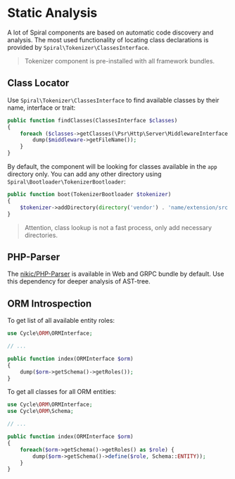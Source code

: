 # Static Analysis
A lot of Spiral components are based on automatic code discovery and analysis. The most used functionality of locating class declarations is provided by `Spiral\Tokenizer\ClassesInterface`. 

> Tokenizer component is pre-installed with all framework bundles.

## Class Locator
Use `Spiral\Tokenizer\ClassesInterface` to find available classes by their name, interface or trait:

```php
public function findClasses(ClassesInterface $classes)
{
    foreach ($classes->getClasses(\Psr\Http\Server\MiddlewareInterface::class) as $middleware) {
        dump($middleware->getFileName());
    }
}
```

By default, the component will be looking for classes available in the `app` directory only. You can add any other directory
using `Spiral\Bootloader\TokenizerBootloader`:

```php
public function boot(TokenizerBootloader $tokenizer)
{
    $tokenizer->addDirectory(directory('vendor') . 'name/extension/src');
}
```

> Attention, class lookup is not a fast process, only add necessary directories.

## PHP-Parser
The [nikic/PHP-Parser](https://github.com/nikic/PHP-Parser) is available in Web and GRPC bundle by default. Use this dependency for deeper
analysis of AST-tree.

## ORM Introspection
To get list of all available entity roles:

```php
use Cycle\ORM\ORMInterface;

// ...

public function index(ORMInterface $orm)
{
    dump($orm->getSchema()->getRoles());
}
```

To get all classes for all ORM entities:

```php
use Cycle\ORM\ORMInterface;
use Cycle\ORM\Schema;

// ...

public function index(ORMInterface $orm)
{
    foreach($orm->getSchema()->getRoles() as $role) {
        dump($orm->getSchema()->define($role, Schema::ENTITY));
    }
}
```

